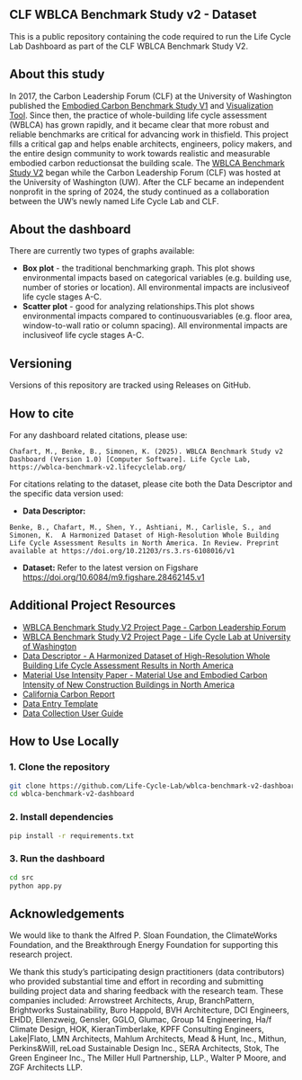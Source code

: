 ## CLF WBLCA Benchmark Study v2 - Dataset
This is a public repository containing the code required to run the Life Cycle Lab Dashboard as part of the CLF WBLCA Benchmark Study V2.

## About this study
In 2017, the Carbon Leadership Forum (CLF) at the University of Washington published the [Embodied Carbon Benchmark Study V1](https://carbonleadershipforum.org/lca-benchmark-database/) and [Visualization Tool](https://carbonleadershipforum.org/embodied-carbon-benchmark-study-data-visualization/). Since then, the practice of whole-building life cycle assessment (WBLCA) has grown rapidly, and it became clear that more robust and reliable benchmarks are critical for advancing work in thisfield. This project fills a critical gap and helps enable architects, engineers, policy makers, and the entire design community to work towards realistic and measurable embodied carbon reductionsat the building scale. The [WBLCA Benchmark Study V2](https://carbonleadershipforum.org/clf-wblca-v2/) began while the Carbon Leadership Forum (CLF) was hosted at the University of Washington (UW). After the CLF became an independent nonprofit in the spring of 2024, the study continued as a collaboration between the UW’s newly named Life Cycle Lab and CLF.

## About the dashboard
There are currently two types of graphs available:
*  **Box plot** - the traditional benchmarking graph. This plot shows environmental impacts based on categorical variables (e.g. building use, number of stories or location). All environmental impacts are inclusiveof life cycle stages A-C.
*  **Scatter plot** - good for analyzing relationships.This plot shows environmental impacts compared to continuousvariables (e.g. floor area, window-to-wall ratio or column spacing). All environmental impacts are inclusiveof life cycle stages A-C.

## Versioning
Versions of this repository are tracked using Releases on GitHub.

## How to cite
For any dashboard related citations, please use: 
```
Chafart, M., Benke, B., Simonen, K. (2025). WBLCA Benchmark Study v2 Dashboard (Version 1.0) [Computer Software]. Life Cycle Lab, https://wblca-benchmark-v2.lifecyclelab.org/
```

For citations relating to the dataset, please cite both the Data Descriptor and the specific data version used:
- **Data Descriptor:**
```
Benke, B., Chafart, M., Shen, Y., Ashtiani, M., Carlisle, S., and Simonen, K.  A Harmonized Dataset of High-Resolution Whole Building Life Cycle Assessment Results in North America. In Review. Preprint available at https://doi.org/10.21203/rs.3.rs-6108016/v1
```
- **Dataset:** Refer to the latest version on Figshare https://doi.org/10.6084/m9.figshare.28462145.v1

## Additional Project Resources
- [WBLCA Benchmark Study V2 Project Page - Carbon Leadership Forum](https://carbonleadershipforum.org/clf-wblca-v2/)
- [WBLCA Benchmark Study V2 Project Page - Life Cycle Lab at University of Washington](https://www.lifecyclelab.org/projects/)
- [Data Descriptor - A Harmonized Dataset of High-Resolution Whole Building Life Cycle Assessment Results in North America](https://doi.org/10.21203/rs.3.rs-6108016/v1)
- [Material Use Intensity Paper - Material Use and Embodied Carbon Intensity of New Construction Buildings in North America](https://doi.org/10.21203/rs.3.rs-6315460/v1)
- [California Carbon Report](https://carbonleadershipforum.org/california-carbon/)
- [Data Entry Template](https://hdl.handle.net/1773/51286)
- [Data Collection User Guide](https://hdl.handle.net/1773/51285)

## How to Use Locally

### 1. Clone the repository

```bash
git clone https://github.com/Life-Cycle-Lab/wblca-benchmark-v2-dashboard.git
cd wblca-benchmark-v2-dashboard
```

### 2. Install dependencies

```bash
pip install -r requirements.txt
```

### 3. Run the dashboard

```bash
cd src
python app.py
```

## Acknowledgements
We would like to thank the Alfred P. Sloan Foundation, the ClimateWorks Foundation, and the Breakthrough Energy Foundation for supporting this research project. 

We thank this study’s participating design practitioners (data contributors) who provided substantial time and effort in recording and submitting building project data and sharing feedback with the research team. These companies included: Arrowstreet Architects, Arup, BranchPattern, Brightworks Sustainability, Buro Happold, BVH Architecture, DCI Engineers, EHDD, Ellenzweig, Gensler, GGLO, Glumac, Group 14 Engineering, Ha/f Climate Design, HOK, KieranTimberlake, KPFF Consulting Engineers, Lake|Flato, LMN Architects, Mahlum Architects, Mead & Hunt, Inc., Mithun, Perkins&Will, reLoad Sustainable Design Inc., SERA Architects, Stok, The Green Engineer Inc., The Miller Hull Partnership, LLP., Walter P Moore, and ZGF Architects LLP.
